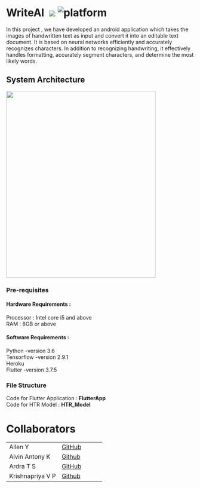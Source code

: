 

# WriteAI &nbsp;[![](https://img.shields.io/badge/python-3.8.5-blue.svg)](https://www.python.org/downloads/) ![platform](https://img.shields.io/badge/Android-iOS-blue)
  In this project , we have developed an android application which takes the images of handwritten text as input and convert it into an editable text
  document.
  It is based on neural networks efficiently and accurately  recognizes characters. In addition to recognizing handwriting, it effectively handles 
  formatting, accurately segment characters, and determine the most likely words.

## System Architecture
<img src="https://github.com/Alleny244/WriteAI/assets/56961826/00655e55-6431-4848-b111-0496be5bd85b"  width="400" height="500">
<!-- ![flownew](https://github.com/Alleny244/WriteAI/assets/56961826/00655e55-6431-4848-b111-0496be5bd85b) -->



  ### Pre-requisites
  
#### Hardware Requirements :   

Processor : Intel core i5 and above   
RAM : 8GB or above   

#### Software Requirements :

Python  -version 3.6  
Tensorflow  -version 2.9.1  
Heroku  
Flutter -version 3.7.5  

  
  ### File Structure
  Code for Flutter Application : **FlutterApp**  
  Code for HTR Model : **HTR_Model**
  


  
# Collaborators
  | |  |  |  |  |
  | ------------- | ------------- | ------------- | ------------- | ------------- |
  | Allen Y| [GitHub](https://github.com/Alleny244) | 
  |      Alvin Antony  K | [Github](https://github.com/alvinantonyk) |
  |    Ardra T S   | [GitHub](https://github.com/Ardra-kochuzz) | 
  |     Krishnapriya V P  | [Github](https://github.com/9895krishna) | 
  
